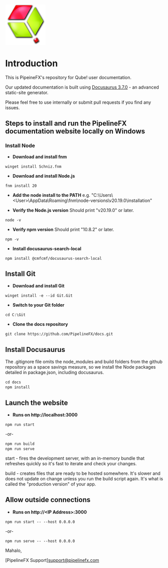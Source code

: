 <p align="left">
  <img src="static/img/QubeLogo.png">
</p>


# Introduction

This is PipeineFX's repository for Qube! user documentation.

Our updated documentation is built using [Docusaurus 3.7.0](https://docusaurus.io/) - an advanced static-site generator.

Please feel free to use internally or submit pull requests if you find any issues.

## Steps to install and run the PipelineFX documentation website locally on Windows

### Install Node

* **Download and install fnm**
```
winget install Schniz.fnm
```

*<open new terminal>*

* **Download and install Node.js**
```
fnm install 20
```

* **Add the node install to the PATH**
e.g. "C:\Users\\\<User\>\AppData\Roaming\fnm\node-versions\v20.19.0\installation"

*<open new terminal>*

* **Verify the Node.js version**
Should print "v20.19.0" or later.
```
node -v
```

* **Verify npm version**
Should print "10.8.2" or later.
```
npm -v
```

* **Install docusaurus-search-local**
```
npm install @cmfcmf/docusaurus-search-local	
```



## Install Git

* **Download and install Git**
```
winget install -e --id Git.Git
```

*<open new terminal>*

* **Switch to your Git folder**
```
cd C:\Git
```

* **Clone the docs repository**
```
git clone https://github.com/PipelineFX/docs.git
```



## Install Docusaurus

The .gitignore file omits the node_modules and build folders from the github repository as a space savings measure, so we install the Node packages detailed in package.json, including docusaurus.
```
cd docs
npm install
```



## Launch the website
* **Runs on http://localhost:3000**
```
npm run start
```
-or-
```
npm run build
npm run serve
```

start - fires the development server, with an in-memory bundle that refreshes
quickly so it's fast to iterate and check your changes.

build - creates files that are ready to be hosted somewhere.
It's slower and does not update on change unless you run the build script
again. It's what is called the "production version" of your app.



## Allow outside connections
* **Runs on http://\<IP Address\>:3000**
```
npm run start -- --host 0.0.0.0
```
-or-
```
npm run serve -- --host 0.0.0.0
```



Mahalo,

[PipelineFX Support]<support@pipelinefx.com>
